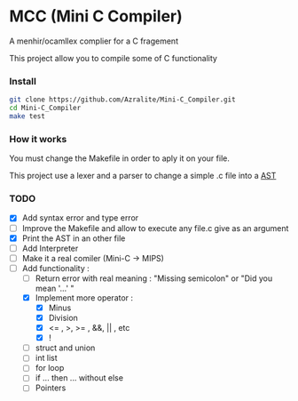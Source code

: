 # MCC (Mini C Compiler)
A menhir/ocamllex complier for a C fragement

This project allow you to compile some of C functionality

### Install

```bash
git clone https://github.com/Azralite/Mini-C_Compiler.git
cd Mini-C_Compiler
make test
```

### How it works

You must change the Makefile in order to aply it on your file.

This project use a lexer and a parser to change a simple .c file into a [AST](https://en.wikipedia.org/wiki/Abstract_syntax_tree)


### TODO

- [x] Add syntax error and type error
- [ ] Improve the Makefile and allow to execute any file.c give as an argument
- [x] Print the AST in an other file
- [ ] Add Interpreter
- [ ] Make it a real comiler (Mini-C -> MIPS)
- [ ] Add functionality :
  - [ ] Return error with real meaning : "Missing semicolon" or "Did you mean '...' "
  - [x] Implement more operator :
    - [x] Minus
    - [x] Division
    - [x] <= , >, >= , &&, || , etc
    - [x] !
  - [ ] struct and union
  - [ ] int list
  - [ ] for loop
  - [ ] if ... then ... without else
  - [ ] Pointers
